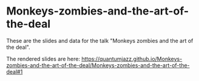 # Monkeys-zombies-and-the-art-of-the-deal

These are the slides and data for the talk "Monkeys zombies and the art of the deal".

The rendered slides are here: 
https://quantumjazz.github.io/Monkeys-zombies-and-the-art-of-the-deal/Monkeys-zombies-and-the-art-of-the-deal#1
